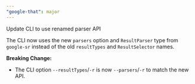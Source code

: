 ```yaml
---
"google-that": major
---
```


Update CLI to use renamed parser API

The CLI now uses the new `parsers` option and `ResultParser` type from `google-sr` instead of the old `resultTypes` and `ResultSelector` names.

**Breaking Change:**
- The CLI option `--resultTypes`/`-r` is now `--parsers`/`-r` to match the new API.
